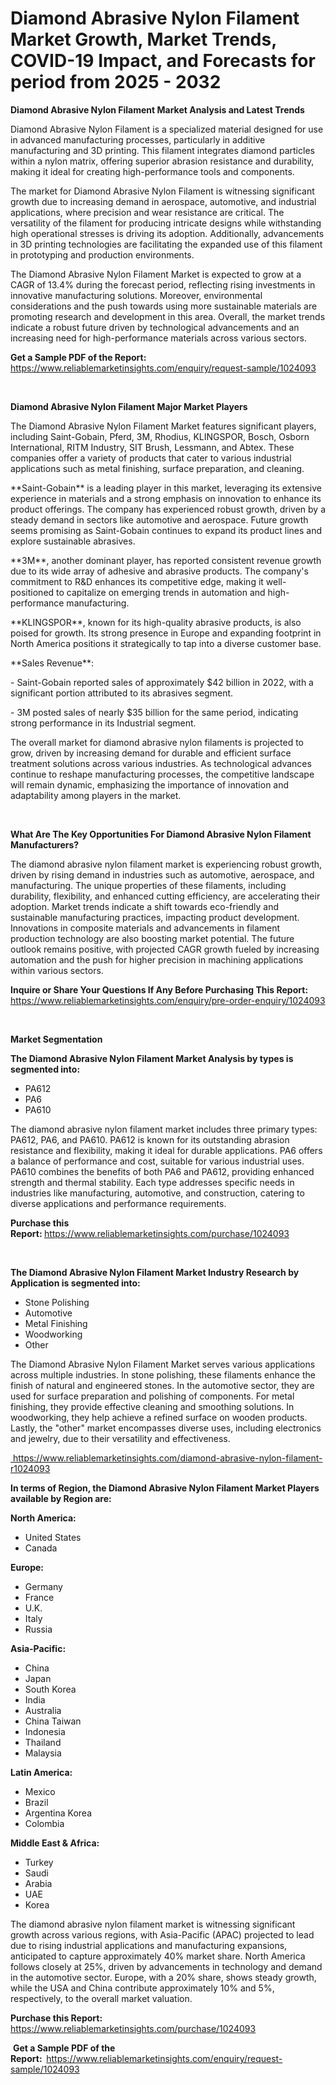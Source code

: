 <p><h1>Diamond Abrasive Nylon Filament Market Growth, Market Trends, COVID-19 Impact, and Forecasts for period from 2025 - 2032</h1></p><p><strong>Diamond Abrasive Nylon Filament Market Analysis and Latest Trends</strong></p>
<p><p>Diamond Abrasive Nylon Filament is a specialized material designed for use in advanced manufacturing processes, particularly in additive manufacturing and 3D printing. This filament integrates diamond particles within a nylon matrix, offering superior abrasion resistance and durability, making it ideal for creating high-performance tools and components.</p><p>The market for Diamond Abrasive Nylon Filament is witnessing significant growth due to increasing demand in aerospace, automotive, and industrial applications, where precision and wear resistance are critical. The versatility of the filament for producing intricate designs while withstanding high operational stresses is driving its adoption. Additionally, advancements in 3D printing technologies are facilitating the expanded use of this filament in prototyping and production environments.</p><p>The Diamond Abrasive Nylon Filament Market is expected to grow at a CAGR of 13.4% during the forecast period, reflecting rising investments in innovative manufacturing solutions. Moreover, environmental considerations and the push towards using more sustainable materials are promoting research and development in this area. Overall, the market trends indicate a robust future driven by technological advancements and an increasing need for high-performance materials across various sectors.</p></p>
<p><strong>Get a Sample PDF of the Report:&nbsp;</strong> <a href="https://www.reliablemarketinsights.com/enquiry/request-sample/1024093?utm_campaign=3430&utm_medium=2&utm_source=Github&utm_content=ia&utm_term=18042025&utm_id=diamond-abrasive-nylon-filament">https://www.reliablemarketinsights.com/enquiry/request-sample/1024093</a></p>
<p>&nbsp;</p>
<p><strong>Diamond Abrasive Nylon Filament Major Market Players</strong></p>
<p><p>The Diamond Abrasive Nylon Filament Market features significant players, including Saint-Gobain, Pferd, 3M, Rhodius, KLINGSPOR, Bosch, Osborn International, RITM Industry, SIT Brush, Lessmann, and Abtex. These companies offer a variety of products that cater to various industrial applications such as metal finishing, surface preparation, and cleaning.</p><p>**Saint-Gobain** is a leading player in this market, leveraging its extensive experience in materials and a strong emphasis on innovation to enhance its product offerings. The company has experienced robust growth, driven by a steady demand in sectors like automotive and aerospace. Future growth seems promising as Saint-Gobain continues to expand its product lines and explore sustainable abrasives.</p><p>**3M**, another dominant player, has reported consistent revenue growth due to its wide array of adhesive and abrasive products. The company's commitment to R&D enhances its competitive edge, making it well-positioned to capitalize on emerging trends in automation and high-performance manufacturing.</p><p>**KLINGSPOR**, known for its high-quality abrasive products, is also poised for growth. Its strong presence in Europe and expanding footprint in North America positions it strategically to tap into a diverse customer base.</p><p>**Sales Revenue**: </p><p>- Saint-Gobain reported sales of approximately $42 billion in 2022, with a significant portion attributed to its abrasives segment.</p><p>- 3M posted sales of nearly $35 billion for the same period, indicating strong performance in its Industrial segment.</p><p>The overall market for diamond abrasive nylon filaments is projected to grow, driven by increasing demand for durable and efficient surface treatment solutions across various industries. As technological advances continue to reshape manufacturing processes, the competitive landscape will remain dynamic, emphasizing the importance of innovation and adaptability among players in the market.</p></p>
<p>&nbsp;</p>
<p><strong>What Are The Key Opportunities For Diamond Abrasive Nylon Filament Manufacturers?</strong></p>
<p><p>The diamond abrasive nylon filament market is experiencing robust growth, driven by rising demand in industries such as automotive, aerospace, and manufacturing. The unique properties of these filaments, including durability, flexibility, and enhanced cutting efficiency, are accelerating their adoption. Market trends indicate a shift towards eco-friendly and sustainable manufacturing practices, impacting product development. Innovations in composite materials and advancements in filament production technology are also boosting market potential. The future outlook remains positive, with projected CAGR growth fueled by increasing automation and the push for higher precision in machining applications within various sectors.</p></p>
<p><strong>Inquire or Share Your Questions If Any Before Purchasing This Report:</strong> <a href="https://www.reliablemarketinsights.com/enquiry/pre-order-enquiry/1024093?utm_campaign=3430&utm_medium=2&utm_source=Github&utm_content=ia&utm_term=18042025&utm_id=diamond-abrasive-nylon-filament">https://www.reliablemarketinsights.com/enquiry/pre-order-enquiry/1024093</a></p>
<p>&nbsp;</p>
<p><strong>Market Segmentation</strong></p>
<p><strong>The Diamond Abrasive Nylon Filament Market Analysis by types is segmented into:</strong></p>
<p><ul><li>PA612</li><li>PA6</li><li>PA610</li></ul></p>
<p><p>The diamond abrasive nylon filament market includes three primary types: PA612, PA6, and PA610. PA612 is known for its outstanding abrasion resistance and flexibility, making it ideal for durable applications. PA6 offers a balance of performance and cost, suitable for various industrial uses. PA610 combines the benefits of both PA6 and PA612, providing enhanced strength and thermal stability. Each type addresses specific needs in industries like manufacturing, automotive, and construction, catering to diverse applications and performance requirements.</p></p>
<p><strong>Purchase this Report:&nbsp;</strong><a href="https://www.reliablemarketinsights.com/purchase/1024093?utm_campaign=3430&utm_medium=2&utm_source=Github&utm_content=ia&utm_term=18042025&utm_id=diamond-abrasive-nylon-filament">https://www.reliablemarketinsights.com/purchase/1024093</a></p>
<p>&nbsp;</p>
<p><strong>The Diamond Abrasive Nylon Filament Market Industry Research by Application is segmented into:</strong></p>
<p><ul><li>Stone Polishing</li><li>Automotive</li><li>Metal Finishing</li><li>Woodworking</li><li>Other</li></ul></p>
<p><p>The Diamond Abrasive Nylon Filament Market serves various applications across multiple industries. In stone polishing, these filaments enhance the finish of natural and engineered stones. In the automotive sector, they are used for surface preparation and polishing of components. For metal finishing, they provide effective cleaning and smoothing solutions. In woodworking, they help achieve a refined surface on wooden products. Lastly, the "other" market encompasses diverse uses, including electronics and jewelry, due to their versatility and effectiveness.</p></p>
<p><a href="https://www.reliablemarketinsights.com/diamond-abrasive-nylon-filament-r1024093?utm_campaign=3430&utm_medium=2&utm_source=Github&utm_content=ia&utm_term=18042025&utm_id=diamond-abrasive-nylon-filament">&nbsp;https://www.reliablemarketinsights.com/diamond-abrasive-nylon-filament-r1024093</a></p>
<p><strong>In terms of Region, the Diamond Abrasive Nylon Filament Market Players available by Region are:</strong></p>
<p>
    <p> <strong> North America: </strong>
        <ul>
            <li>United States</li>
            <li>Canada</li>
        </ul>
        </p> 
    <p> <strong> Europe: </strong>
        <ul>
            <li>Germany</li>
            <li>France</li>
            <li>U.K.</li>
            <li>Italy</li>
            <li>Russia</li>
        </ul>
        </p> 
    <p> <strong> Asia-Pacific: </strong>
        <ul>
            <li>China</li>
            <li>Japan</li>
            <li>South Korea</li>
            <li>India</li>
            <li>Australia</li>
            <li>China Taiwan</li>
            <li>Indonesia</li>
            <li>Thailand</li>
            <li>Malaysia</li>
        </ul>
        </p> 
    <p> <strong> Latin America: </strong>
        <ul>
            <li>Mexico</li>
            <li>Brazil</li>
            <li>Argentina Korea</li>
            <li>Colombia</li>
        </ul>
        </p> 
    <p> <strong> Middle East & Africa: </strong>
        <ul>
            <li>Turkey</li>
            <li>Saudi</li>
            <li>Arabia</li>
            <li>UAE</li>
            <li>Korea</li>
        </ul>
    </p>
    </p>
<p><p>The diamond abrasive nylon filament market is witnessing significant growth across various regions, with Asia-Pacific (APAC) projected to lead due to rising industrial applications and manufacturing expansions, anticipated to capture approximately 40% market share. North America follows closely at 25%, driven by advancements in technology and demand in the automotive sector. Europe, with a 20% share, shows steady growth, while the USA and China contribute approximately 10% and 5%, respectively, to the overall market valuation.</p></p>
<p><strong>Purchase this Report: </strong><a href="https://www.reliablemarketinsights.com/purchase/1024093?utm_campaign=3430&utm_medium=2&utm_source=Github&utm_content=ia&utm_term=18042025&utm_id=diamond-abrasive-nylon-filament">https://www.reliablemarketinsights.com/purchase/1024093</a></p>
<p>&nbsp;<strong>Get a Sample PDF of the Report:&nbsp;&nbsp;</strong><a href="https://www.reliablemarketinsights.com/enquiry/request-sample/1024093?utm_campaign=3430&utm_medium=2&utm_source=Github&utm_content=ia&utm_term=18042025&utm_id=diamond-abrasive-nylon-filament">https://www.reliablemarketinsights.com/enquiry/request-sample/1024093</a></p>
<p><strong></strong></p>
<p><p></p><p></p><p></p></p>